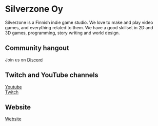 # Silverzone Oy
Silverzone is a Finnish indie game studio. We love to make and play video games, and everything related to them. We have a good skillset in 2D and 3D games, programming, story writing and world design.

## Community hangout
Join us on [Discord](https://discord.gg/ggjnDFQ7e8)
## Twitch and YouTube channels
[Youtube](https://www.youtube.com/@silverzonegames) <br>
[Twitch](https://www.twitch.tv/silverzonedevs)

## Website
[Website](https://silverzone.co)

<!--

**Here are some ideas to get you started:**

🙋‍♀️ A short introduction - what is your organization all about?
🌈 Contribution guidelines - how can the community get involved?
👩‍💻 Useful resources - where can the community find your docs? Is there anything else the community should know?
🍿 Fun facts - what does your team eat for breakfast?
🧙 Remember, you can do mighty things with the power of [Markdown](https://docs.github.com/github/writing-on-github/getting-started-with-writing-and-formatting-on-github/basic-writing-and-formatting-syntax)
-->
